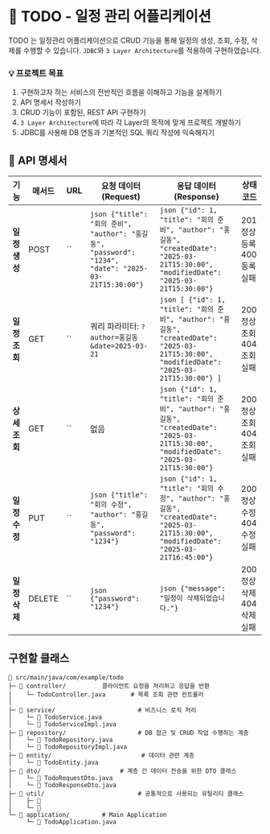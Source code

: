 # 📅 TODO - 일정 관리 어플리케이션
TODO 는 일정관리 어플리케이션으로 CRUD 기능을 통해 일정의 생성, 조회, 수정, 삭제를 수행할 수 있습니다.
`JDBC`와  `3 Layer Architecture`를 적용하여 구현하였습니다.

###  💡 프로젝트 목표 
1. 구현하고자 하는 서비스의 전반적인 흐름을 이해하고 기능을 설계하기
2. API 명세서 작성하기
3. CRUD 기능이 포함된, REST API 구현하기
4. `3 Layer Architecture`에 따라 각 Layer의 목적에 맞게 프로젝트 개발하기
5. JDBC를 사용해 DB 연동과 기본적인 SQL 쿼리 작성에 익숙해지기


## 📑 API 명세서

| 기능            | 메서드 | URL                  | 요청 데이터 (Request)                                                                                                                | 응답 데이터 (Response)                                                                                                                                                                             | 상태 코드                              |
|----------------|-------|------------------------|---------------------------------------------------------------------------------------------------------------------------------------|----------------------------------------------------------------------------------------------------------------------------------------------------------------------------------------------------|----------------------------------------|
| **일정생성**   | POST  | ``        | ```json {"title": "회의 준비", "author": "홍길동", "password": "1234", "date": "2025-03-21T15:30:00"} ```                                 | ```json {"id": 1, "title": "회의 준비", "author": "홍길동", "createdDate": "2025-03-21T15:30:00", "modifiedDate": "2025-03-21T15:30:00"} ```                   | 201 정상등록 <br>400 등록실패            |
| **일정조회** | GET   | ``        | 쿼리 파라미터: `?author=홍길동&date=2025-03-21`                                                                                          | ```json [ {"id": 1, "title": "회의 준비", "author": "홍길동", "createdDate": "2025-03-21T15:30:00", "modifiedDate": "2025-03-21T15:30:00"} ] ```               | 200 정상조회  <br> 404 조회실패               |
| **상세조회** | GET   | ``   | 없음                                                                                                                                   | ```json {"id": 1, "title": "회의 준비", "author": "홍길동", "createdDate": "2025-03-21T15:30:00", "modifiedDate": "2025-03-21T15:30:00"} ```                   | 200 정상조회 <br> 404 조회실패                   |
| **일정수정**   | PUT   | ``    | ```json {"title": "회의 수정", "author": "홍길동", "password": "1234"} ```                                                                | ```json {"id": 1, "title": "회의 수정", "author": "홍길동", "createdDate": "2025-03-21T15:30:00", "modifiedDate": "2025-03-21T16:45:00"} ```                   | 200 정상수정  <br> 404 수정실패 |
| **일정삭제**   | DELETE| ``    | ```json {"password": "1234"} ```                                                                                                         | ```json {"message": "일정이 삭제되었습니다."} ```                                                                                                             | 200 정상삭제 <br> 404 삭제실패 |

## 구현할 클래스
```
📂 src/main/java/com/example/todo
├─ 📁 controller/          클라이언트 요청을 처리하고 응답을 반환
│    └─ TodoController.java       # 목록 조회 관련 컨트롤러
│  
├─ 📁 service/                       # 비즈니스 로직 처리
│    └─ 📝 TodoService.java
│    └─ 📝 TodoServiceImpl.java
├─ 📁 repository/                    # DB 접근 및 CRUD 작업 수행하는 계층
│    └─ 📝 TodoRepository.java
│    └─ 📝 TodoRepositoryImpl.java
├─ 📁 entity/                         # 데이터 관련 계층
│    └─ 📝 TodoEntity.java
├─ 📁 dto/                      # 계층 간 데이터 전송을 위한 DTO 클래스
│    └─ 📝 TodoRequestDto.java
│    └─ 📝 TodoResponseDto.java
├─ 📁 util/                          # 공통적으로 사용되는 유틸리티 클래스
│    ├─ 📝 
│    └─ 📝 
└─ 📁 application/         # Main Application
     └─ 📝 TodoApplication.java
```
